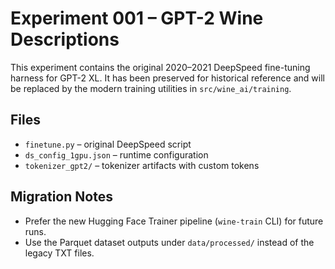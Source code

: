 # Experiment 001 – GPT-2 Wine Descriptions

This experiment contains the original 2020–2021 DeepSpeed fine-tuning harness for GPT-2 XL.
It has been preserved for historical reference and will be replaced by the modern training
utilities in `src/wine_ai/training`.

## Files
- `finetune.py` – original DeepSpeed script
- `ds_config_1gpu.json` – runtime configuration
- `tokenizer_gpt2/` – tokenizer artifacts with custom tokens

## Migration Notes
- Prefer the new Hugging Face Trainer pipeline (`wine-train` CLI) for future runs.
- Use the Parquet dataset outputs under `data/processed/` instead of the legacy TXT files.
